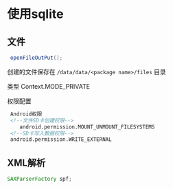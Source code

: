 # 使用sqlite



## 文件


```java
 openFileOutPut();
```



 创建的文件保存在 `/data/data/<package name>/files` 目录

类型 Context.MODE_PRIVATE

权限配置

```xml
 Android权限 
 <!--文件SD卡创建权限-->
	android.permission.MOUNT_UNMOUNT_FILESYSTEMS
 <!--SD卡写入数据权限--> 
 android.permission.WRITE_EXTERNAL
```



##  XML解析
```java
SAXParserFactory spf;
```